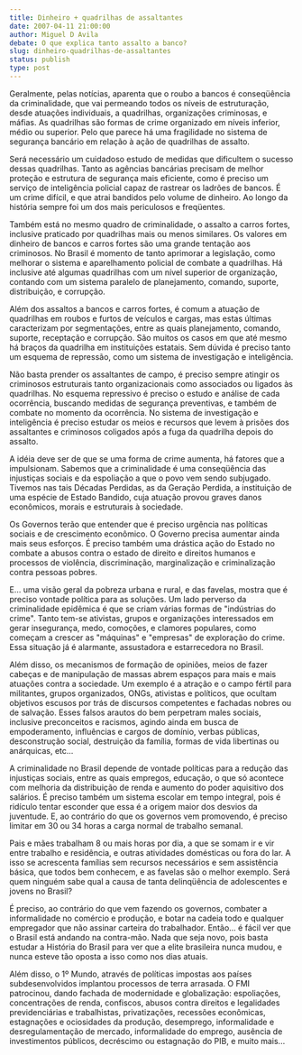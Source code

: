 ```yaml
---
title: Dinheiro + quadrilhas de assaltantes
date: 2007-04-11 21:00:00
author: Miguel D Avila
debate: O que explica tanto assalto a banco?
slug: dinheiro-quadrilhas-de-assaltantes
status: publish 
type: post
---
```


Geralmente, pelas notícias, aparenta que o roubo a bancos é conseqüência da criminalidade, que vai permeando todos os níveis de estruturação, desde atuações individuais, a quadrilhas, organizações criminosas, e máfias. As quadrilhas são formas de crime organizado em níveis inferior, médio ou superior. Pelo que parece há uma fragilidade no sistema de segurança bancário em relação à ação de quadrilhas de assalto.  

  

Será necessário um cuidadoso estudo de medidas que dificultem o sucesso dessas quadrilhas. Tanto as agências bancárias precisam de melhor proteção e estrutura de segurança mais eficiente, como é preciso um serviço de inteligência policial capaz de rastrear os ladrões de bancos. É um crime difícil, e que atrai bandidos pelo volume de dinheiro. Ao longo da história sempre foi um dos mais periculosos e freqüentes.  

  

Também está no mesmo quadro de criminalidade, o assalto a carros fortes, inclusive praticado por quadrilhas mais ou menos similares. Os valores em dinheiro de bancos e carros fortes são uma grande tentação aos criminosos. No Brasil é momento de tanto aprimorar a legislação, como melhorar o sistema e aparelhamento policial de combate a quadrilhas. Há inclusive até algumas quadrilhas com um nível superior de organização, contando com um sistema paralelo de planejamento, comando, suporte, distribuição, e corrupção.   

  

Além dos assaltos a bancos e carros fortes, é comum a atuação de quadrilhas em roubos e furtos de veículos e cargas, mas estas últimas caracterizam por segmentações, entre as quais planejamento, comando, suporte, receptação e corrupção. São muitos os casos em que até mesmo há braços da quadrilha em instituições estatais. Sem dúvida é preciso tanto um esquema de repressão, como um sistema de investigação e inteligência.  

  

Não basta prender os assaltantes de campo, é preciso sempre atingir os criminosos estruturais tanto organizacionais como associados ou ligados às quadrilhas. No esquema repressivo é preciso o estudo e análise de cada ocorrência, buscando medidas de segurança preventivas, e também de combate no momento da ocorrência. No sistema de investigação e inteligência é preciso estudar os meios e recursos que levem à prisões dos assaltantes e criminosos coligados após a fuga da quadrilha depois do assalto.  

  

A idéia deve ser de que se uma forma de crime aumenta, há fatores que a impulsionam. Sabemos que a criminalidade é uma conseqüência das injustiças sociais e da espoliação a que o povo vem sendo subjugado. Tivemos nas tais Décadas Perdidas, as da Geração Perdida, a instituição de uma espécie de Estado Bandido, cuja atuação provou graves danos econômicos, morais e estruturais à sociedade.   

  

Os Governos terão que entender que é preciso urgência nas políticas sociais e de crescimento econômico. O Governo precisa aumentar ainda mais seus esforços. É preciso também uma drástica ação do Estado no combate a abusos contra o estado de direito e direitos humanos e processos de violência, discriminação, marginalização e criminalização contra pessoas pobres.  

  

E... uma visão geral da pobreza urbana e rural, e das favelas, mostra que é preciso vontade política para as soluções. Um lado perverso da criminalidade epidêmica é que se criam várias formas de "indústrias do crime". Tanto tem-se ativistas, grupos e organizações interessados em gerar insegurança, medo, comoções, e clamores populares, como começam a crescer as "máquinas" e "empresas" de exploração do crime. Essa situação já é alarmante, assustadora e estarrecedora no Brasil.  

  

Além disso, os mecanismos de formação de opiniões, meios de fazer cabeças e de manipulação de massas abrem espaços para mais e mais atuações contra a sociedade. Um exemplo é a atração e o campo fértil para militantes, grupos organizados, ONGs, ativistas e políticos, que ocultam objetivos escusos por trás de discursos competentes e fachadas nobres ou de salvação. Esses falsos arautos do bem perpetram males sociais, inclusive preconceitos e racismos, agindo ainda em busca de empoderamento, influências e cargos de domínio, verbas públicas, desconstrução social, destruição da família, formas de vida libertinas ou anárquicas, etc...  

  

A criminalidade no Brasil depende de vontade políticas para a redução das injustiças sociais, entre as quais empregos, educação, o que só acontece com melhoria da distribuição de renda e aumento do poder aquisitivo dos salários. É preciso também um sistema escolar em tempo integral, pois é ridículo tentar esconder que essa é a origem maior dos desvios da juventude. E, ao contrário do que os governos vem promovendo, é preciso limitar em 30 ou 34 horas a carga normal de trabalho semanal.  

  

Pais e mães trabalham 8 ou mais horas por dia, a que se somam ir e vir entre trabalho e residência, e outras atividades domésticas ou fora do lar. A isso se acrescenta famílias sem recursos necessários e sem assistência básica, que todos bem conhecem, e as favelas são o melhor exemplo. Será quem ninguém sabe qual a causa de tanta delinqüência de adolescentes e jovens no Brasil?  

  

É preciso, ao contrário do que vem fazendo os governos, combater a informalidade no comércio e produção, e botar na cadeia todo e qualquer empregador que não assinar carteira do trabalhador. Então... é fácil ver que o Brasil está andando na contra-mão. Nada que seja novo, pois basta estudar a História do Brasil para ver que a elite brasileira nunca mudou, e nunca esteve tão oposta a isso como nos dias atuais.  

  

Além disso, o 1º Mundo, através de políticas impostas aos países subdesenvolvidos implantou processos de terra arrasada. O FMI patrocinou, dando fachada de modernidade e globalização: espoliações, concentrações de renda, confiscos, abusos contra direitos e legalidades previdenciárias e trabalhistas, privatizações, recessões econômicas, estagnações e ociosidades da produção, desemprego, informalidade e desregulamentação de mercado, informalidade do emprego, ausência de investimentos públicos, decréscimo ou estagnação do PIB, e muito mais...
